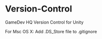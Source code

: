 # Version-Control
GameDev HQ Version Control for Unity

For Msc OS X: Add .DS_Store file to .gitignore
